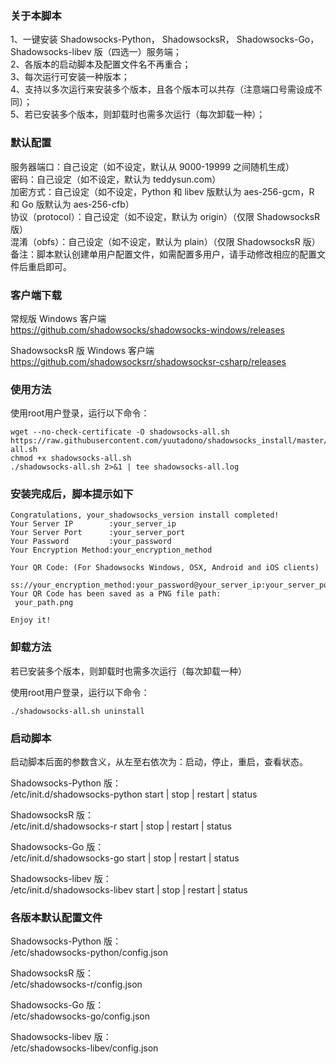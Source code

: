 ### 关于本脚本

1、一键安装 Shadowsocks-Python， ShadowsocksR， Shadowsocks-Go， Shadowsocks-libev 版（四选一）服务端；  
2、各版本的启动脚本及配置文件名不再重合；  
3、每次运行可安装一种版本；  
4、支持以多次运行来安装多个版本，且各个版本可以共存（注意端口号需设成不同）；  
5、若已安装多个版本，则卸载时也需多次运行（每次卸载一种）；  

### 默认配置

服务器端口：自己设定（如不设定，默认从 9000-19999 之间随机生成）  
密码：自己设定（如不设定，默认为 teddysun.com）  
加密方式：自己设定（如不设定，Python 和 libev 版默认为 aes-256-gcm，R 和 Go 版默认为 aes-256-cfb）  
协议（protocol）：自己设定（如不设定，默认为 origin）（仅限 ShadowsocksR 版）  
混淆（obfs）：自己设定（如不设定，默认为 plain）（仅限 ShadowsocksR 版）  
备注：脚本默认创建单用户配置文件，如需配置多用户，请手动修改相应的配置文件后重启即可。  

### 客户端下载

常规版 Windows 客户端  
https://github.com/shadowsocks/shadowsocks-windows/releases

ShadowsocksR 版 Windows 客户端  
https://github.com/shadowsocksrr/shadowsocksr-csharp/releases

### 使用方法

使用root用户登录，运行以下命令：
```
wget --no-check-certificate -O shadowsocks-all.sh https://raw.githubusercontent.com/yuutadono/shadowsocks_install/master/shadowsocks-all.sh
chmod +x shadowsocks-all.sh
./shadowsocks-all.sh 2>&1 | tee shadowsocks-all.log
```

### 安装完成后，脚本提示如下

```
Congratulations, your_shadowsocks_version install completed!
Your Server IP        :your_server_ip
Your Server Port      :your_server_port
Your Password         :your_password
Your Encryption Method:your_encryption_method

Your QR Code: (For Shadowsocks Windows, OSX, Android and iOS clients)
 ss://your_encryption_method:your_password@your_server_ip:your_server_port
Your QR Code has been saved as a PNG file path:
 your_path.png

Enjoy it!
```

### 卸载方法

若已安装多个版本，则卸载时也需多次运行（每次卸载一种）

使用root用户登录，运行以下命令：
```
./shadowsocks-all.sh uninstall
```

### 启动脚本

启动脚本后面的参数含义，从左至右依次为：启动，停止，重启，查看状态。

Shadowsocks-Python 版：  
/etc/init.d/shadowsocks-python start | stop | restart | status

ShadowsocksR 版：  
/etc/init.d/shadowsocks-r start | stop | restart | status

Shadowsocks-Go 版：  
/etc/init.d/shadowsocks-go start | stop | restart | status

Shadowsocks-libev 版：  
/etc/init.d/shadowsocks-libev start | stop | restart | status

### 各版本默认配置文件

Shadowsocks-Python 版：  
/etc/shadowsocks-python/config.json

ShadowsocksR 版：  
/etc/shadowsocks-r/config.json

Shadowsocks-Go 版：  
/etc/shadowsocks-go/config.json

Shadowsocks-libev 版：  
/etc/shadowsocks-libev/config.json